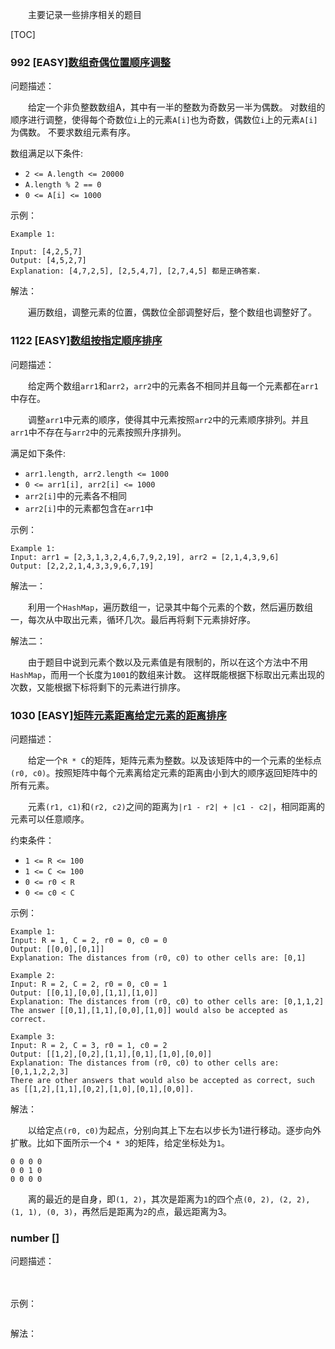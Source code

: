 　　主要记录一些排序相关的题目

[TOC]

### 992 [EASY][数组奇偶位置顺序调整](../java/com/ckm/sort/easy/Solution992.java)
问题描述：

　　给定一个非负整数数组A，其中有一半的整数为奇数另一半为偶数。
对数组的顺序进行调整，使得每个奇数位`i`上的元素`A[i]`也为奇数，偶数位`i`上的元素`A[i]`为偶数。
不要求数组元素有序。

数组满足以下条件:

- `2 <= A.length <= 20000`
- `A.length % 2 == 0`
- `0 <= A[i] <= 1000`

示例：

```
Example 1:

Input: [4,2,5,7]
Output: [4,5,2,7]
Explanation: [4,7,2,5], [2,5,4,7], [2,7,4,5] 都是正确答案.
```

解法：

　　遍历数组，调整元素的位置，偶数位全部调整好后，整个数组也调整好了。

### 1122 [EASY][数组按指定顺序排序](../java/com/ckm/sort/easy/Solution1122.java)
问题描述：

　　给定两个数组`arr1`和`arr2`，`arr2`中的元素各不相同并且每一个元素都在`arr1`中存在。

　　调整`arr1`中元素的顺序，使得其中元素按照`arr2`中的元素顺序排列。并且`arr1`中不存在与`arr2`中的元素按照升序排列。

满足如下条件:

- `arr1.length, arr2.length <= 1000`
- `0 <= arr1[i], arr2[i] <= 1000`
- `arr2[i]`中的元素各不相同
- `arr2[i]`中的元素都包含在`arr1`中

示例：

```
Example 1:
Input: arr1 = [2,3,1,3,2,4,6,7,9,2,19], arr2 = [2,1,4,3,9,6]
Output: [2,2,2,1,4,3,3,9,6,7,19]
```

解法一：

　　利用一个`HashMap`，遍历数组一，记录其中每个元素的个数，然后遍历数组一，每次从中取出元素，循环几次。最后再将剩下元素排好序。

解法二：

　　由于题目中说到元素个数以及元素值是有限制的，所以在这个方法中不用`HashMap`，而用一个长度为`1001`的数组来计数。
这样既能根据下标取出元素出现的次数，又能根据下标将剩下的元素进行排序。

### 1030 [EASY][矩阵元素距离给定元素的距离排序](../java/com/ckm/sort/easy/Solution1030.java)
问题描述：

　　给定一个`R * C`的矩阵，矩阵元素为整数。以及该矩阵中的一个元素的坐标点`(r0, c0)`。按照矩阵中每个元素离给定元素的距离由小到大的顺序返回矩阵中的所有元素。

　　元素`(r1, c1)`和`(r2, c2)`之间的距离为`|r1 - r2| + |c1 - c2|`，相同距离的元素可以任意顺序。

约束条件：

- `1 <= R <= 100`
- `1 <= C <= 100`
- `0 <= r0 < R`
- `0 <= c0 < C`

示例：

```
Example 1:
Input: R = 1, C = 2, r0 = 0, c0 = 0
Output: [[0,0],[0,1]]
Explanation: The distances from (r0, c0) to other cells are: [0,1]

Example 2:
Input: R = 2, C = 2, r0 = 0, c0 = 1
Output: [[0,1],[0,0],[1,1],[1,0]]
Explanation: The distances from (r0, c0) to other cells are: [0,1,1,2]
The answer [[0,1],[1,1],[0,0],[1,0]] would also be accepted as correct.

Example 3:
Input: R = 2, C = 3, r0 = 1, c0 = 2
Output: [[1,2],[0,2],[1,1],[0,1],[1,0],[0,0]]
Explanation: The distances from (r0, c0) to other cells are: [0,1,1,2,2,3]
There are other answers that would also be accepted as correct, such as [[1,2],[1,1],[0,2],[1,0],[0,1],[0,0]].
```

解法：

　　以给定点`(r0, c0)`为起点，分别向其上下左右以步长为1进行移动。逐步向外扩散。比如下面所示一个`4 * 3`的矩阵，给定坐标处为`1`。

```
0 0 0 0
0 0 1 0
0 0 0 0
```

　　离的最近的是自身，即`(1, 2)`，其次是距离为`1`的四个点`(0, 2), (2, 2), (1, 1), (0, 3)`，再然后是距离为`2`的点，最远距离为3。

### number [][]()
问题描述：

　　

示例：

```

```

解法：

　　
